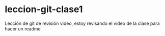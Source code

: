 # leccion-git-clase1
Lección de git de revisión video, estoy revisando el video de la clase para hacer un readme

